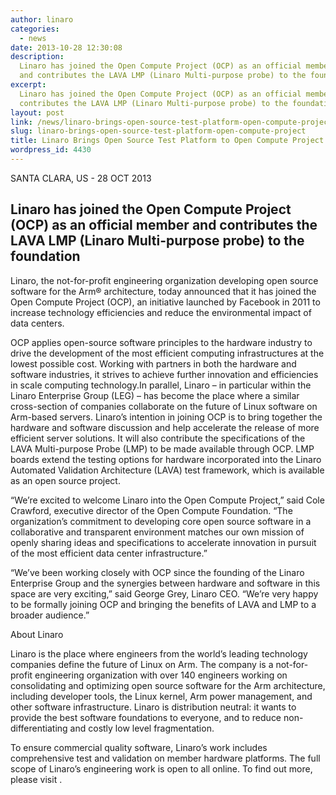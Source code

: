 ```yaml
---
author: linaro
categories:
  - news
date: 2013-10-28 12:30:08
description:
  Linaro has joined the Open Compute Project (OCP) as an official member
  and contributes the LAVA LMP (Linaro Multi-purpose probe) to the foundation
excerpt:
  Linaro has joined the Open Compute Project (OCP) as an official member and
  contributes the LAVA LMP (Linaro Multi-purpose probe) to the foundation
layout: post
link: /news/linaro-brings-open-source-test-platform-open-compute-project/
slug: linaro-brings-open-source-test-platform-open-compute-project
title: Linaro Brings Open Source Test Platform to Open Compute Project
wordpress_id: 4430
---
```


SANTA CLARA, US - 28 OCT 2013

## Linaro has joined the Open Compute Project (OCP) as an official member and contributes the LAVA LMP (Linaro Multi-purpose probe) to the foundation

Linaro, the not-for-profit engineering organization developing open source software for the Arm® architecture, today announced that it has joined the Open Compute Project (OCP), an initiative launched by Facebook in 2011 to increase technology efficiencies and reduce the environmental impact of data centers.

OCP applies open-source software principles to the hardware industry to drive the development of the most efficient computing infrastructures at the lowest possible cost. Working with partners in both the hardware and software industries, it strives to achieve further innovation and efficiencies in scale computing technology.In parallel, Linaro – in particular within the Linaro Enterprise Group (LEG) – has become the place where a similar cross-section of companies collaborate on the future of Linux software on Arm-based servers. Linaro’s intention in joining OCP is to bring together the hardware and software discussion and help accelerate the release of more efficient server solutions. It will also contribute the specifications of the LAVA Multi-purpose Probe (LMP) to be made available through OCP. LMP boards extend the testing options for hardware incorporated into the Linaro Automated Validation Architecture (LAVA) test framework, which is available as an open source project.

“We’re excited to welcome Linaro into the Open Compute Project,” said Cole Crawford, executive director of the Open Compute Foundation. “The organization’s commitment to developing core open source software in a collaborative and transparent environment matches our own mission of openly sharing ideas and specifications to accelerate innovation in pursuit of the most efficient data center infrastructure.”

“We’ve been working closely with OCP since the founding of the Linaro Enterprise Group and the synergies between hardware and software in this space are very exciting,” said George Grey, Linaro CEO. “We’re very happy to be formally joining OCP and bringing the benefits of LAVA and LMP to a broader audience.”

About Linaro

Linaro is the place where engineers from the world’s leading technology companies define the future of Linux on Arm. The company is a not-for-profit engineering organization with over 140 engineers working on consolidating and optimizing open source software for the Arm architecture, including developer tools, the Linux kernel, Arm power management, and other software infrastructure. Linaro is distribution neutral: it wants to provide the best software foundations to everyone, and to reduce non-differentiating and costly low level fragmentation.

To ensure commercial quality software, Linaro’s work includes comprehensive test and validation on member hardware platforms. The full scope of Linaro’s engineering work is open to all online. To find out more, please visit .
